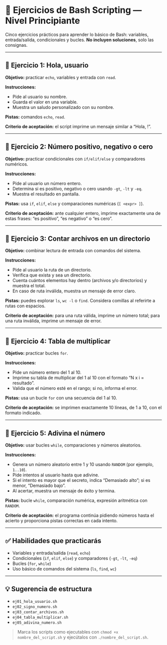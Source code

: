 # 🐚 Ejercicios de Bash Scripting — Nivel Principiante

Cinco ejercicios prácticos para aprender lo básico de Bash: variables, entrada/salida, condicionales y bucles. **No incluyen soluciones**, solo las consignas.

---

## 📌 Ejercicio 1: Hola, usuario
**Objetivo:** practicar `echo`, variables y entrada con `read`.

**Instrucciones:**
- Pide al usuario su nombre.
- Guarda el valor en una variable.
- Muestra un saludo personalizado con su nombre.

**Pistas:** comandos `echo`, `read`.

**Criterio de aceptación:** el script imprime un mensaje similar a “Hola, <nombre>!”.

---

## 📌 Ejercicio 2: Número positivo, negativo o cero
**Objetivo:** practicar condicionales con `if/elif/else` y comparadores numéricos.

**Instrucciones:**
- Pide al usuario un número entero.
- Determina si es positivo, negativo o cero usando `-gt`, `-lt` y `-eq`.
- Muestra el resultado en pantalla.

**Pistas:** usa `if`, `elif`, `else` y comparaciones numéricas (`[ <expr> ]`).

**Criterio de aceptación:** ante cualquier entero, imprime exactamente una de estas frases: “es positivo”, “es negativo” o “es cero”.

---

## 📌 Ejercicio 3: Contar archivos en un directorio
**Objetivo:** combinar lectura de entrada con comandos del sistema.

**Instrucciones:**
- Pide al usuario la ruta de un directorio.
- Verifica que exista y sea un directorio.
- Cuenta cuántos elementos hay dentro (archivos y/o directorios) y muestra el total.
- En caso de ruta inválida, muestra un mensaje de error claro.

**Pistas:** puedes explorar `ls`, `wc -l` o `find`. Considera comillas al referirte a rutas con espacios.

**Criterio de aceptación:** para una ruta válida, imprime un número total; para una ruta inválida, imprime un mensaje de error.

---

## 📌 Ejercicio 4: Tabla de multiplicar
**Objetivo:** practicar bucles `for`.

**Instrucciones:**
- Pide un número entero del 1 al 10.
- Imprime su tabla de multiplicar del 1 al 10 con el formato “N x i = resultado”.
- Valida que el número esté en el rango; si no, informa el error.

**Pistas:** usa un bucle `for` con una secuencia del 1 al 10.

**Criterio de aceptación:** se imprimen exactamente 10 líneas, de 1 a 10, con el formato indicado.

---

## 📌 Ejercicio 5: Adivina el número
**Objetivo:** usar bucles `while`, comparaciones y números aleatorios.

**Instrucciones:**
- Genera un número aleatorio entre 1 y 10 usando `RANDOM` (por ejemplo, `1..10`).
- Pide intentos al usuario hasta que adivine.
- Si el intento es mayor que el secreto, indica “Demasiado alto”; si es menor, “Demasiado bajo”.
- Al acertar, muestra un mensaje de éxito y termina.

**Pistas:** bucle `while`, comparación numérica, expresión aritmética con `RANDOM`.

**Criterio de aceptación:** el programa continúa pidiendo números hasta el acierto y proporciona pistas correctas en cada intento.

---

## ✅ Habilidades que practicarás
- Variables y entrada/salida (`read`, `echo`)
- Condicionales (`if`, `elif`, `else`) y comparadores (`-gt`, `-lt`, `-eq`)
- Bucles (`for`, `while`)
- Uso básico de comandos del sistema (`ls`, `find`, `wc`)

---

## 💡 Sugerencia de estructura
- `ej01_hola_usuario.sh`
- `ej02_signo_numero.sh`
- `ej03_contar_archivos.sh`
- `ej04_tabla_multiplicar.sh`
- `ej05_adivina_numero.sh`

> Marca los scripts como ejecutables con `chmod +x nombre_del_script.sh` y ejecútalos con `./nombre_del_script.sh`.

